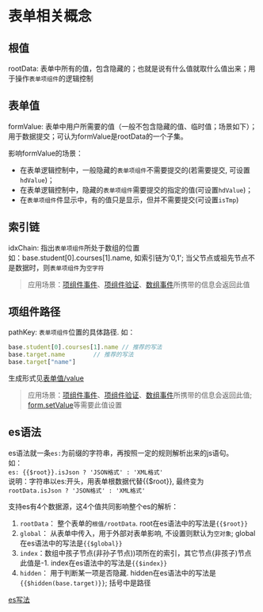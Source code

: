 # 表单相关概念

## 根值

rootData: 表单中所有的值，包含隐藏的；也就是说有什么值就取什么值出来；用于操作`表单项组件`的逻辑控制

## 表单值

formValue: 表单中用户所需要的值（一般不包含隐藏的值、临时值；场景如下）；用于数据提交；可认为formValue是rootData的一个子集。

影响formValue的场景：
- 在表单逻辑控制中，一般隐藏的`表单项组件`不需要提交的(若需要提交, 可设置`hdValue`)；
- 在表单逻辑控制中，隐藏的`表单项组件`需要提交的指定的值(可设置`hdValue`)；
- 在`表单项组件`件显示中，有的值只是显示，但并不需要提交(可设置`isTmp`)

## 索引链
idxChain: 指出`表单项组件`所处于数组的位置<br>
如：base.student[0].courses[1].name, 如索引链为'0,1'; 当父节点或祖先节点不是数据时，则`表单项组件`为`空字符`
> 应用场景：[项组件事件](./component.md#组件事件)、[项组件验证](./rules.md)、[数组事件](./array.md#数组事件)所携带的信息会返回此值


## 项组件路径
pathKey: `表单项组件`位置的具体路径. 如：
```js
base.student[0].courses[1].name // 推荐的写法
base.target.name        // 推荐的写法
base.target["name"]
```
生成形式见[表单值/value](./form-value.md)
> 应用场景：[项组件事件](./component.md#组件事件)、[项组件验证](./rules.md)、[数组事件](./array.md#数组事件)所携带的信息会返回此值; [form.setValue](./form.md#表单方法)等需要此值设置


## es语法
es语法就一条`es:`为前缀的字符串，再按照一定的规则解析出来的js语句。<br />
如：<br /><span v-pre>`es: {{$root}}.isJson ? 'JSON格式' : 'XML格式'`</span><br />
说明：字符串以es:开头，用表单根数据代替<span v-pre>{{$root}}</span>, 最终变为<br />
`rootData.isJson ? 'JSON格式' : 'XML格式'`<br />

支持es有4个数据源，这4个值共同影响整个es的解析：
1. `rootData`： 整个表单的`根值/rootData`. root在es语法中的写法是<span v-pre>`{{$root}}`</span>
2. `global`： 从表单中传入，用于外部对表单影响, 不设置则默认为`空对象`; global在es语法中的写法是<span v-pre>`{{$global}}`</span>
3. `index`：数组中孩子节点(非孙子节点))项所在的索引，其它节点(非孩子)节点此值是-1. index在es语法中的写法是<span v-pre>`{{$index}}`</span>
4. `hidden`： 用于判断某一项是否隐藏. hidden在es语法中的写法是<span v-pre>`{{$hidden(base.target)}}`</span>; 括号中是路径

[es写法](./com-standard.md#es写法)


